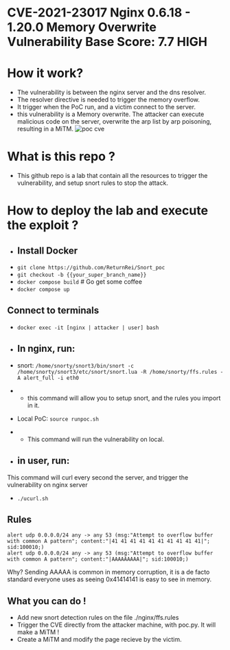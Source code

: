 # CVE-2021-23017 Nginx 0.6.18 - 1.20.0 Memory Overwrite Vulnerability Base Score: 7.7 HIGH
# How it work?
- The vulnerability is between the nginx server and the dns resolver.
- The resolver directive is needed to trigger the memory overflow.
- It trigger when the PoC run, and a victim connect to the server.
- this vulnerability is a Memory overwrite. The attacker can execute malicious code on the server, overwrite the arp list by arp poisoning, resulting in a MiTM.
![poc cve](https://github.com/ReturnRei/Snort_poc/assets/91879564/b05da170-cca2-46bd-a4d8-9d57fe4d6f8e)

# What is this repo ?
 - This github repo is a lab that contain all the resources to trigger the vulnerability, and setup snort rules to stop the attack.

# How to deploy the lab and execute the exploit ?
- ## Install Docker
- `git clone https://github.com/ReturnRei/Snort_poc`
- `git checkout -b {{your_super_branch_name}}`
- `docker compose build` \# Go get some coffee
- `docker compose up`

## Connect to terminals
- `docker exec -it [nginx | attacker | user] bash`

- ## In nginx, run:
- snort: `/home/snorty/snort3/bin/snort -c /home/snorty/snort3/etc/snort/snort.lua -R /home/snorty/ffs.rules -A alert_full -i eth0`
- - this command will allow you to setup snort, and the rules you import in it.

- Local PoC: `source runpoc.sh`
- - This command will run the vulnerability on local.
- ## in user, run:
This command will curl every second the server, and trigger the vulnerability on nginx server
- `./ucurl.sh`

## Rules
```
alert udp 0.0.0.0/24 any -> any 53 (msg:"Attempt to overflow buffer with common A pattern"; content:"|41 41 41 41 41 41 41 41 41 41|"; sid:100010;)
alert udp 0.0.0.0/24 any -> any 53 (msg:"Attempt to overflow buffer with common A pattern"; content:"|AAAAAAAAA|"; sid:100010;)
```
Why? Sending  AAAAA is common in memory corruption, it is a de facto standard everyone uses as seeing 0x41414141 is easy to see in memory.

## What you can do !
- Add new snort detection rules on the file ./nginx/ffs.rules
- Trigger the CVE directly from the attacker machine, with poc.py. It will make a MiTM !
- Create a MiTM and modify the page recieve by the victim.

